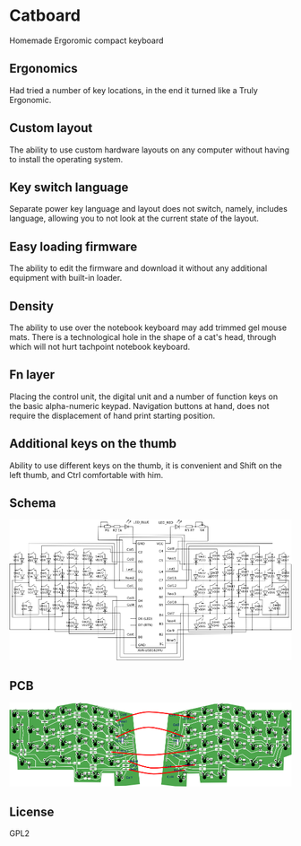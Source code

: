 # Catboard

Homemade Ergoromic compact keyboard

## Ergonomics

Had tried a number of key locations, in the end it turned like a Truly Ergonomic.

## Custom layout

The ability to use custom hardware layouts on any computer without having to install the operating system.

## Key switch language

Separate power key language and layout does not switch, namely, includes language, allowing you to not look at the current state of the layout.

## Easy loading firmware

The ability to edit the firmware and download it without any additional equipment with built-in loader.

## Density

The ability to use over the notebook keyboard may add trimmed gel mouse mats. There is a technological hole in the shape of a cat's head, through which will not hurt tachpoint notebook keyboard.

## Fn layer

Placing the control unit, the digital unit and a number of function keys on the basic alpha-numeric keypad. Navigation buttons at hand, does not require the displacement of hand print starting position.

## Additional keys on the thumb

Ability to use different keys on the thumb, it is convenient and Shift on the left thumb, and Ctrl comfortable with him.

## Schema

![](fablab/schema.png)

## PCB

![](fablab/pcb.png)

## License

GPL2